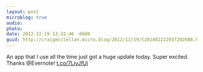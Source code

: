 ```yaml
---
layout: post
microblog: true
audio: 
photo: 
date: 2012-12-19 13:32:46 -0600
guid: http://craigmcclellan.micro.blog/2012/12/19/t281482222937202688.html
---
```

An app that I use all the time just got a huge update today. Super excited. Thanks @Evernote! [t.co/7LivJfUi](http://t.co/7LivJfUi)

